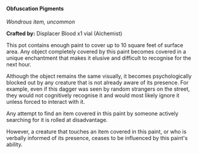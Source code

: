 #### Obfuscation Pigments
_Wondrous item, uncommon_

**Crafted by:** Displacer Blood x1 vial (Alchemist)

This pot contains enough paint to cover up to 10 square feet of surface area. Any object completely covered by this paint becomes covered in a unique enchantment that makes it elusive and difficult to recognise for the next hour.

Although the object remains the same visually, it becomes psychologically blocked out by any creature that is not already aware of its presence. For example, even if this dagger was seen by random strangers on the street, they would not cognitively recognise it and would most likely ignore it unless forced to interact with it.

Any attempt to find an item covered in this paint by someone actively searching for it is rolled at disadvantage.

However, a creature that touches an item covered in this paint, or who is verbally informed of its presence, ceases to be influenced by this paint's ability.